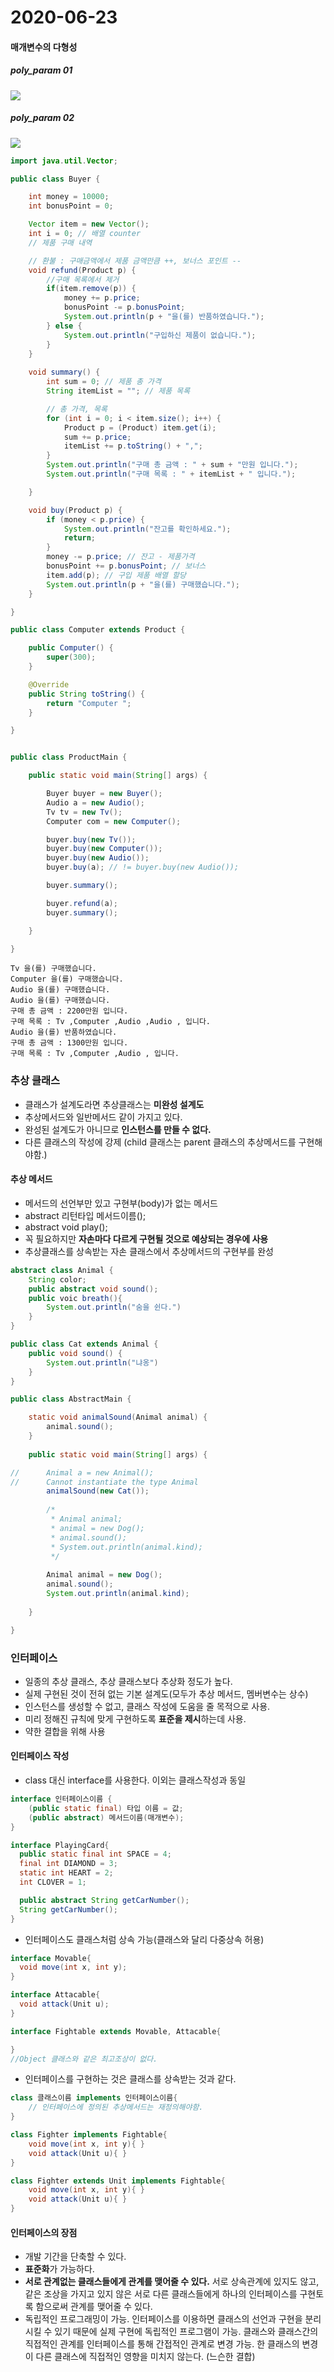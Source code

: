 # 2020-06-23

#### 매개변수의 다형성

##### poly_param 01

![](https://github.com/osk14741/ehrStudy/blob/master/JAVA/img/Polymor02.jpg)



##### poly_param 02

![](https://github.com/osk14741/ehrStudy/blob/master/JAVA/img/Polymor03.jpg)



```java
import java.util.Vector;

public class Buyer {

	int money = 10000;
	int bonusPoint = 0;

	Vector item = new Vector();
	int i = 0; // 배열 counter
	// 제품 구매 내역

	// 환불 : 구매금액에서 제품 금액만큼 ++, 보너스 포인트 --
	void refund(Product p) {
		//구매 목록에서 제거
		if(item.remove(p)) {
			money += p.price;
			bonusPoint -= p.bonusPoint;
			System.out.println(p + "을(를) 반품하였습니다.");
		} else {
			System.out.println("구입하신 제품이 없습니다.");
		}
	}
	
	void summary() {
		int sum = 0; // 제품 총 가격
		String itemList = ""; // 제품 목록

		// 총 가격, 목록
		for (int i = 0; i < item.size(); i++) {
			Product p = (Product) item.get(i);
			sum += p.price;
			itemList += p.toString() + ",";
		}
		System.out.println("구매 총 금액 : " + sum + "만원 입니다.");
		System.out.println("구매 목록 : " + itemList + " 입니다.");

	}

	void buy(Product p) {
		if (money < p.price) {
			System.out.println("잔고를 확인하세요.");
			return;
		}
		money -= p.price; // 잔고 - 제품가격
		bonusPoint += p.bonusPoint; // 보너스
		item.add(p); // 구입 제품 배열 할당
		System.out.println(p + "을(를) 구매했습니다.");
	}

}

public class Computer extends Product {

	public Computer() {
		super(300);
	}

	@Override
	public String toString() {
		return "Computer ";
	}

}


public class ProductMain {

	public static void main(String[] args) {

		Buyer buyer = new Buyer();
		Audio a = new Audio();
		Tv tv = new Tv();
		Computer com = new Computer();

		buyer.buy(new Tv());
		buyer.buy(new Computer());
		buyer.buy(new Audio());
		buyer.buy(a); // != buyer.buy(new Audio());

		buyer.summary();

		buyer.refund(a);
		buyer.summary();

	}

}

```

```
Tv 을(를) 구매했습니다.
Computer 을(를) 구매했습니다.
Audio 을(를) 구매했습니다.
Audio 을(를) 구매했습니다.
구매 총 금액 : 2200만원 입니다.
구매 목록 : Tv ,Computer ,Audio ,Audio , 입니다.
Audio 을(를) 반품하였습니다.
구매 총 금액 : 1300만원 입니다.
구매 목록 : Tv ,Computer ,Audio , 입니다.
```



### 추상 클래스

- 클래스가 설계도라면 추상클래스는 **미완성 설계도**
- 추상메서드와 일반메서드 같이 가지고 있다.
- 완성된 설계도가 아니므로 **인스턴스를 만들 수 없다.**
- 다른 클래스의 작성에 강제 (child 클래스는 parent 클래스의 추상메서드를 구현해야함.)

#### 추상 메서드

- 메서드의 선언부만 있고 구현부(body)가 없는 메서드
- abstract 리턴타입 메서드이름();
- abstract void play();
- 꼭 필요하지만 **자손마다 다르게 구현될 것으로 예상되는 경우에 사용**
- 추상클래스를 상속받는 자손 클래스에서 추상메서드의 구현부를 완성

```java
abstract class Animal {
    String color;
    public abstract void sound();
    public voic breath(){
        System.out.println("숨을 쉰다.")
    }
}

public class Cat extends Animal {
    public void sound() {
        System.out.println("냐옹")
    }
}
```

```java
public class AbstractMain {

	static void animalSound(Animal animal) {
		animal.sound();
	}
	
	public static void main(String[] args) {

//		Animal a = new Animal();
//		Cannot instantiate the type Animal
		animalSound(new Cat());
		
		/*
		 * Animal animal;
		 * animal = new Dog();
		 * animal.sound();
		 * System.out.println(animal.kind);
		 */
		
		Animal animal = new Dog();
		animal.sound();
		System.out.println(animal.kind);
		
	}

}

```





### 인터페이스

- 일종의 추상 클래스, 추상 클래스보다 추상화 정도가 높다.
- 실제 구현된 것이 전혀 없는 기본 설계도(모두가 추상 메서드, 멤버변수는 상수)
- 인스턴스를 생성할 수 없고, 클래스 작성에 도움을 줄 목적으로 사용.
- 미리 정해진 규칙에 맞게 구현하도록 **표준을 제시**하는데 사용.
- 약한 결합을 위해 사용

#### 

#### 인터페이스 작성

- class 대신 interface를 사용한다. 이외는 클래스작성과 동일

```java
interface 인터페이스이름 {
	(public static final) 타입 이름 = 값;
	(public abstract) 메서드이름(매개변수);
}
```

```java
interface PlayingCard{
  public static final int SPACE = 4;
  final int DIAMOND = 3;
  static int HEART = 2;
  int CLOVER = 1;

  public abstract String getCarNumber();
  String getCarNumber();
}

```

- 인터페이스도 클래스처럼 상속 가능(클래스와 달리 다중상속 허용)

```java
interface Movable{
  void move(int x, int y);
}

interface Attacable{
  void attack(Unit u);
}

interface Fightable extends Movable, Attacable{

}
//Object 클래스와 같은 최고조상이 없다.
```

- 인터페이스를 구현하는 것은 클래스를 상속받는 것과 같다.

```java
class 클래스이름 implements 인터페이스이름{
    // 인터페이스에 정의된 추상메서드는 재정의해야함.
}

class Fighter implements Fightable{
    void move(int x, int y){ }
    void attack(Unit u){ }
}

class Fighter extends Unit implements Fightable{
    void move(int x, int y){ }
    void attack(Unit u){ }
}

```

#### 

#### 인터페이스의 장점

- 개발 기간을 단축할 수 있다.
- **표준화**가 가능하다.
- **서로 관계없는 클래스들에게 관계를 맺어줄 수 있다.** 서로 상속관계에 있지도 않고, 같은 조상을 가지고 있지 않은 서로 다른 클래스들에게 하나의 인터페이스를 구현토록 함으로써 관계를 맺어줄 수 있다.
- 독립적인 프로그래밍이 가능. 인터페이스를 이용하면 클래스의 선언과 구현을 분리시킬 수 있기 때문에 실제 구현에 독립적인 프로그램이 가능. 클래스와 클래스간의 직접적인 관계를 인터페이스를 통해 간접적인 관계로 변경 가능. 한 클래스의 변경이 다른 클래스에 직접적인 영향을 미치지 않는다. (느슨한 결합)

